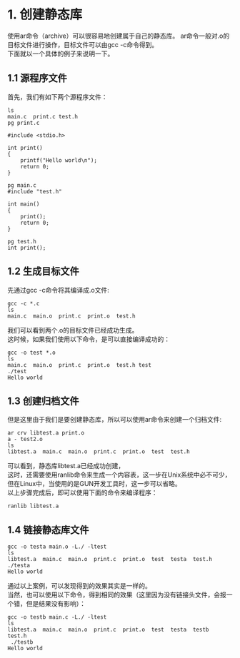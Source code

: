# 1. 创建静态库  
使用ar命令（archive）可以很容易地创建属于自己的静态库。
ar命令一般对.o的目标文件进行操作，目标文件可以由gcc -c命令得到。  
下面就以一个具体的例子来说明一下。
## 1.1 源程序文件  
首先，我们有如下两个源程序文件：  
```
ls
main.c  print.c test.h
pg print.c

#include <stdio.h>

int print()
{
    printf("Hello world\n");
    return 0;
}

pg main.c                                                        
#include "test.h"

int main()
{
    print();
    return 0;
}

pg test.h
int print();
```
## 1.2 生成目标文件    
先通过gcc -c命令将其编译成.o文件:
```
gcc -c *.c                                                        
ls
main.c  main.o  print.c  print.o  test.h
```
我们可以看到两个.o的目标文件已经成功生成。  
这时候，如果我们使用以下命令，是可以直接编译成功的：  
```
gcc -o test *.o
ls
main.c  main.o  print.c  print.o  test.h test
./test
Hello world
```  
## 1.3 创建归档文件  

但是这里由于我们是要创建静态库，所以可以使用ar命令来创建一个归档文件:

```
ar crv libtest.a print.o
a - test2.o
ls
libtest.a  main.c  main.o  print.c  print.o  test  test.h
```
可以看到，静态库libtest.a已经成功创建，  
这时，还需要使用ranlib命令来生成一个内容表，这一步在Unix系统中必不可少，  
但在Linux中，当使用的是GUN开发工具时，这一步可以省略。  
以上步骤完成后，即可以使用下面的命令来编译程序：  

```
ranlib libtest.a
```
## 1.4 链接静态库文件  
```
gcc -o testa main.o -L./ -ltest
ls
libtest.a  main.c  main.o  print.c  print.o  test  testa  test.h
./testa
Hello world
```

通过以上案例，可以发现得到的效果其实是一样的。  
当然，也可以使用以下命令，得到相同的效果（这里因为没有链接头文件，会报一个错，但是结果没有影响）：  

```
gcc -o testb main.c -L./ -ltest  
ls
libtest.a  main.c  main.o  print.c  print.o  test  testa  testb  test.h
 ./testb
Hello world
```
